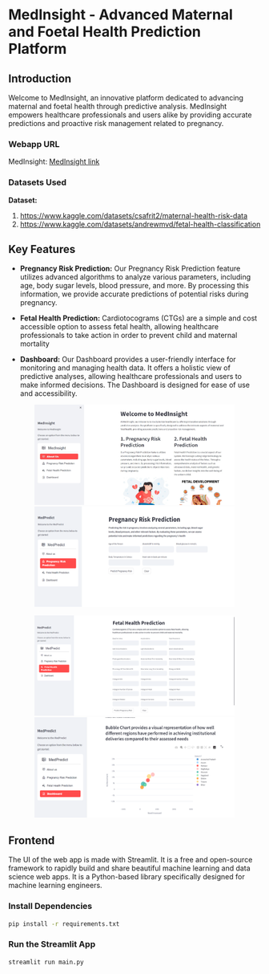 # MedInsight - Advanced Maternal and Foetal Health Prediction Platform

## Introduction

Welcome to MedInsight, an innovative platform dedicated to advancing maternal and foetal health through predictive analysis. MedInsight empowers healthcare professionals and users alike by providing accurate predictions and proactive risk management related to pregnancy.

### Webapp URL
MedInsight: [MedInsight link](https://medinsight.streamlit.app/)

### Datasets Used

**Dataset:** 
1. https://www.kaggle.com/datasets/csafrit2/maternal-health-risk-data
2. https://www.kaggle.com/datasets/andrewmvd/fetal-health-classification

## Key Features

- **Pregnancy Risk Prediction:** Our Pregnancy Risk Prediction feature utilizes advanced algorithms to analyze various parameters, including age, body sugar levels, blood pressure, and more. By processing this information, we provide accurate predictions of potential risks during pregnancy.

- **Fetal Health Prediction:** Cardiotocograms (CTGs) are a simple and cost accessible option to assess fetal health, allowing healthcare professionals to take action in order to prevent child and maternal mortality

- **Dashboard:** Our Dashboard provides a user-friendly interface for monitoring and managing health data. It offers a holistic view of predictive analyses, allowing healthcare professionals and users to make informed decisions. The Dashboard is designed for ease of use and accessibility.

<p align="center">
    <img src="./graphics/about_us.jpg" alt="About us" width="400" height  = "200"/> <img src="./graphics/preganancy_risk_Prediction.png" alt="preganancy_risk_Prediction" width="400" height  = "200"/>

</p>

<p align="center">
    <img src="./graphics/fetal_health_prediction.png" alt="fetal_health_prediction" width="400" height  = "200"/> <img src="./graphics/dashboard.png" alt="dashboard" width="400" height  = "200"/>

</p>

## Frontend

The UI of the web app is made with Streamlit. It is a free and open-source framework to rapidly build and share beautiful machine learning and data science web apps. It is a Python-based library specifically designed for machine learning engineers.

### Install Dependencies
 ```bash
 pip install -r requirements.txt
 ```
 ### Run the Streamlit App
 ```bash
streamlit run main.py
```

